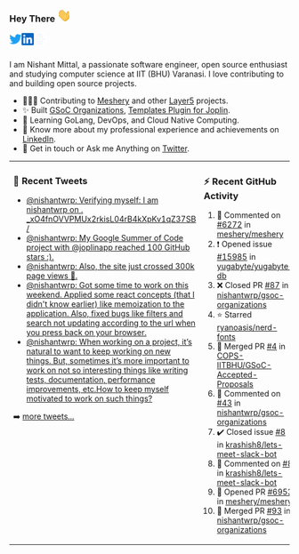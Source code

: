 ### Hey There <img src="./assets/wave.gif" width="25px">
<a href="http://urls.nishantwrp.com/github-to-twitter" target="_blank">
  <img align="left" alt="Nishant's Twitter" width="22px" src="./assets/twitter.svg" />
</a>
<a href="http://urls.nishantwrp.com/github-to-linkedin" target="_blank">
  <img align="left" alt="Nishant's LinkedIn" width="22px" src="./assets/linkedin.svg" />
</a>
<a href="http://urls.nishantwrp.com/github-to-site" target="_blank">
  <img align="left" alt="Nishant's Site" width="22px" src="./assets/globe.svg" />
</a>
<br /><br />

I am Nishant Mittal, a passionate software engineer, open source enthusiast and studying computer science at IIT (BHU) Varanasi. I love contributing to and building open source projects.

- 👨🏽‍💻 Contributing to [Meshery](https://meshery.io/) and other [Layer5](https://layer5.io/) projects.
- ✨ Built [GSoC Organizations](https://www.gsocorganizations.dev/), [Templates Plugin for Joplin](https://github.com/joplin/plugin-templates).
- 🌱 Learning GoLang, DevOps, and Cloud Native Computing.
- 🚀 Know more about my professional experience and achievements on [LinkedIn](http://urls.nishantwrp.com/github-to-linkedin).
- 💬 Get in touch or Ask me Anything on [Twitter](http://urls.nishantwrp.com/github-to-twitter).

<table><tr>
<td valign="top" width="50%">

### 📱 Recent Tweets
<!-- TWITTER:START -->
- [@nishantwrp: Verifying myself: I am nishantwrp on . _xO4fnOVVPMUx2rkisL04rB4kXpKv1qZ37SB /](https://rss.app/articles/cb4e791f6f6d729c074351566bd3a7c508111d6e1136a1e9c3ec930d979628d4f61eb1492ac7df6ef2a76a79de1c089063d268e1c71a7c1189)
- [@nishantwrp: My Google Summer of Code project with @joplinapp reached 100 GitHub stars :&rpar;.](https://rss.app/articles/cb4e791f6f6d729c074351566bd3a7c508111d6e1136a1e9c3ec930d979628d4f61eb1492ac7df6ef3aa6b7bd6120a9662dd69e3c4147d1c83)
- [@nishantwrp: Also, the site just crossed 300k page views 🎉.](https://rss.app/articles/cb4e791f6f6d729c074351566bd3a7c508111d6e1136a1e9c3ec930d979628d4f61eb1492ac7df6ef3a56275dd160e9360d661e8c51772108a)
- [@nishantwrp: Got some time to work on  this weekend. Applied some react concepts &lpar;that I didn&#39;t know earlier&rpar; like memoization to the application. Also, fixed bugs like filters and search not updating according to the url when you press back on your browser.](https://rss.app/articles/cb4e791f6f6d729c074351566bd3a7c508111d6e1136a1e9c3ec930d979628d4f61eb1492ac7df6ef3a56275dd150b9762d36ce8c2127d1483)
- [@nishantwrp: When working on a project, it’s natural to want to keep working on new things. But, sometimes it’s more important to work on not so interesting things like writing tests, documentation, performance improvements, etc.How to keep myself motivated to work on such things?](https://rss.app/articles/cb4e791f6f6d729c074351566bd3a7c508111d6e1136a1e9c3ec930d979628d4f61eb1492ac7df6ef3a56978dc1c079561dc6ae4ca147c1189)
<!-- TWITTER:END -->
➡️ [more tweets...](http://urls.nishantwrp.com/github-to-twitter)

</td>
<td valign="top" width="50%">

### ⚡ Recent GitHub Activity
<!--RECENT_ACTIVITY:start-->
1. 💬 Commented on [#6272](https://github.com/meshery/meshery/issues/6272#issuecomment-1425890212) in [meshery/meshery](https://github.com/meshery/meshery)<br>
2. ❗️ Opened issue [#15985](https://github.com/yugabyte/yugabyte-db/issues/15985) in [yugabyte/yugabyte-db](https://github.com/yugabyte/yugabyte-db)<br>
3. ❌ Closed PR [#87](https://github.com/nishantwrp/gsoc-organizations/pull/87) in [nishantwrp/gsoc-organizations](https://github.com/nishantwrp/gsoc-organizations)<br>
4. ⭐ Starred [ryanoasis/nerd-fonts](https://github.com/ryanoasis/nerd-fonts)<br>
5. 🎉 Merged PR [#4](https://github.com/COPS-IITBHU/GSoC-Accepted-Proposals/pull/4) in [COPS-IITBHU/GSoC-Accepted-Proposals](https://github.com/COPS-IITBHU/GSoC-Accepted-Proposals)<br>
6. 💬 Commented on [#43](https://github.com/nishantwrp/gsoc-organizations/issues/43#issuecomment-1410922931) in [nishantwrp/gsoc-organizations](https://github.com/nishantwrp/gsoc-organizations)<br>
7. ✔️ Closed issue [#8](https://github.com/krashish8/lets-meet-slack-bot/issues/8) in [krashish8/lets-meet-slack-bot](https://github.com/krashish8/lets-meet-slack-bot)<br>
8. 💬 Commented on [#8](https://github.com/krashish8/lets-meet-slack-bot/issues/8#issuecomment-1410207548) in [krashish8/lets-meet-slack-bot](https://github.com/krashish8/lets-meet-slack-bot)<br>
9. 💪 Opened PR [#6953](https://github.com/meshery/meshery/pull/6953) in [meshery/meshery](https://github.com/meshery/meshery)<br>
10. 🎉 Merged PR [#93](https://github.com/nishantwrp/gsoc-organizations/pull/93) in [nishantwrp/gsoc-organizations](https://github.com/nishantwrp/gsoc-organizations)<br>
<!--RECENT_ACTIVITY:end-->

</td>
</tr></table>
